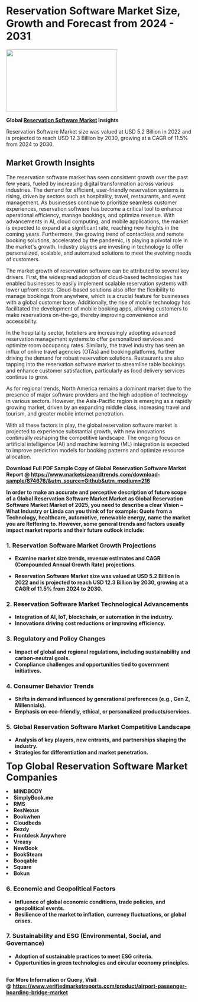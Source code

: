 <H1>Reservation Software Market Size, Growth and Forecast from 2024 - 2031</H1><img class="aligncenter size-medium wp-image-584254" src="https://thirdeyenews.in/wp-content/uploads/2024/09/Global-Market-Research-300x168.jpeg" alt="" width="300" height="168" /><p><strong>Global&nbsp;<a href="https://www.marketsizeandtrends.com/download-sample/874676/&amp;utm_source=Github&utm_medium=216">Reservation Software Market</a> Insights</strong></p><p>Reservation Software Market size was valued at USD 5.2 Billion in 2022 and is projected to reach USD 12.3 Billion by 2030, growing at a CAGR of 11.5% from 2024 to 2030.</p><p><h2>Market Growth Insights</h2> <p>The reservation software market has seen consistent growth over the past few years, fueled by increasing digital transformation across various industries. The demand for efficient, user-friendly reservation systems is rising, driven by sectors such as hospitality, travel, restaurants, and event management. As businesses continue to prioritize seamless customer experiences, reservation software has become a critical tool to enhance operational efficiency, manage bookings, and optimize revenue. With advancements in AI, cloud computing, and mobile applications, the market is expected to expand at a significant rate, reaching new heights in the coming years. Furthermore, the growing trend of contactless and remote booking solutions, accelerated by the pandemic, is playing a pivotal role in the market's growth. Industry players are investing in technology to offer personalized, scalable, and automated solutions to meet the evolving needs of customers.</p> <p><strong></strong></p> <p>The market growth of reservation software can be attributed to several key drivers. First, the widespread adoption of cloud-based technologies has enabled businesses to easily implement scalable reservation systems with lower upfront costs. Cloud-based solutions also offer the flexibility to manage bookings from anywhere, which is a crucial feature for businesses with a global customer base. Additionally, the rise of mobile technology has facilitated the development of mobile booking apps, allowing customers to make reservations on-the-go, thereby improving convenience and accessibility.</p> <p>In the hospitality sector, hoteliers are increasingly adopting advanced reservation management systems to offer personalized services and optimize room occupancy rates. Similarly, the travel industry has seen an influx of online travel agencies (OTAs) and booking platforms, further driving the demand for robust reservation solutions. Restaurants are also tapping into the reservation software market to streamline table bookings and enhance customer satisfaction, particularly as food delivery services continue to grow.</p> <p>As for regional trends, North America remains a dominant market due to the presence of major software providers and the high adoption of technology in various sectors. However, the Asia-Pacific region is emerging as a rapidly growing market, driven by an expanding middle class, increasing travel and tourism, and greater mobile internet penetration.</p> <p>With all these factors in play, the global reservation software market is projected to experience substantial growth, with new innovations continually reshaping the competitive landscape. The ongoing focus on artificial intelligence (AI) and machine learning (ML) integration is expected to improve prediction models for booking patterns and optimize resource allocation.</p> <p><strong></p><p><span class=""><strong>Download Full PDF Sample Copy of Global Reservation Software Market Report</strong> @ <a href="https://www.marketsizeandtrends.com/download-sample/874676/&amp;utm_source=Github&utm_medium=216" target="_blank">https://www.marketsizeandtrends.com/download-sample/874676/&amp;utm_source=Github&utm_medium=216</a></span></p><p>In order to make an accurate and perceptive description of future scope of a Global&nbsp;Reservation Software Market Market as Global&nbsp;Reservation Software Market Market of 2025, you need to describe a clear Vision &ndash; What Industry or Linda can you think of for example: Quote from a Technology, healthcare, automotive, renewable energy, name the market you are Reffering to. However, some general trends and factors usually impact market reports and their future outlook include:</p><h3>1.&nbsp;<strong>Reservation Software Market Growth Projections</strong></h3><ul><li>Examine market size trends, revenue estimates and CAGR (Compounded Annual Growth Rate) projections.</li><li><p>Reservation Software Market size was valued at USD 5.2 Billion in 2022 and is projected to reach USD 12.3 Billion by 2030, growing at a CAGR of 11.5% from 2024 to 2030.</p></li></ul><h3>2.&nbsp;<strong>Reservation Software Market Technological Advancements</strong></h3><ul><li>Integration of AI, IoT, blockchain, or automation in the industry.</li><li>Innovations driving cost reductions or improving efficiency.</li></ul><h3>3.&nbsp;<strong>Regulatory and Policy Changes</strong></h3><ul><li>Impact of global and regional regulations, including sustainability and carbon-neutral goals.</li><li>Compliance challenges and opportunities tied to government initiatives.</li></ul><h3>4.&nbsp;<strong>Consumer Behavior Trends</strong></h3><ul><li>Shifts in demand influenced by generational preferences (e.g., Gen Z, Millennials).</li><li>Emphasis on eco-friendly, ethical, or personalized products/services.</li></ul><h3>5.&nbsp;<strong>Global Reservation Software Market Competitive Landscape</strong></h3><ul><li>Analysis of key players, new entrants, and partnerships shaping the industry.</li><li>Strategies for differentiation and market penetration.</li></ul><p data-pm-slice="1 1 []"><span style="color: inherit; font-family: inherit; font-size: 25px;">Top Global Reservation Software Market Companies</span></p><div class="" data-test-id=""><p><li>MINDBODY</li><li> SimplyBook.me</li><li> RMS</li><li> ResNexus</li><li> Bookwhen</li><li> Cloudbeds</li><li> Rezdy</li><li> Frontdesk Anywhere</li><li> Vreasy</li><li> NewBook</li><li> BookSteam</li><li> Booqable</li><li> Square</li><li> Bokun</li></p></div><h3>6.&nbsp;<strong>Economic and Geopolitical Factors</strong></h3><ul><li>Influence of global economic conditions, trade policies, and geopolitical events.</li><li>Resilience of the market to inflation, currency fluctuations, or global crises.</li></ul><h3>7.&nbsp;<strong>Sustainability and ESG (Environmental, Social, and Governance)</strong></h3><ul><li>Adoption of sustainable practices to meet ESG criteria.</li><li>Opportunities in green technologies and circular economy principles.</li></ul><h2><strong style="font-size: 14px;">For More Information or Query, Visit @&nbsp;</strong><a style="background-color: #ffffff; font-size: 14px;" href="https://www.marketsizeandtrends.com/report/reservation-software-market/" target="_blank">https://www.verifiedmarketreports.com/product/airport-passenger-boarding-bridge-market</a></h2>
